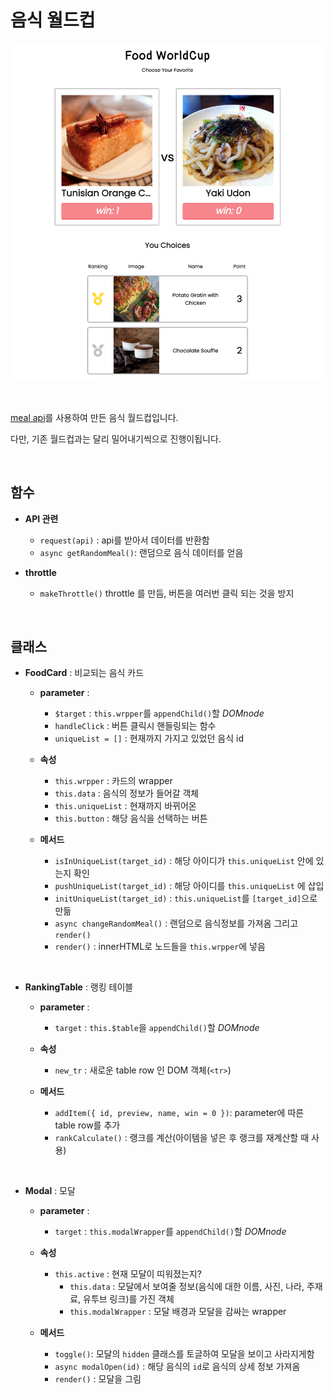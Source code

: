 # 음식 월드컵

<p align="center" style="max-width: 700px">
  <img src="./pic/foodWorldcup.png" />
</p>

<br/>

[meal api](https://www.themealdb.com/api.php)를 사용하여 만든 음식 월드컵입니다.

다만, 기존 월드컵과는 달리 밀어내기씩으로 진행이됩니다.

<br/>

## 함수

- **API 관련**
  - `request(api)` : api를 받아서 데이터를 반환함
  - `async getRandomMeal()`: 랜덤으로 음식 데이터를 얻음

- **throttle**
  - `makeThrottle()`
    throttle 를 만듬, 버튼을 여러번 클릭 되는 것을 방지

<br/>

## 클래스

- **FoodCard** : 비교되는 음식 카드

  - **parameter** :
    - `$target` : `this.wrpper`를 `appendChild()`할 _DOMnode_
    - `handleClick` : 버튼 클릭시 핸들링되는 함수
    - `uniqueList = []` : 현재까지 가지고 있었던 음식 id

  - **속성**
    - `this.wrpper` : 카드의 wrapper
    - `this.data` : 음식의 정보가 들어갈 객체
    - `this.uniqueList` : 현재까지 바뀌어온
    - `this.button` : 해당 음식을 선택하는 버튼

  - **메서드**
    - `isInUniqueList(target_id)` : 해당 아이디가 `this.uniqueList` 안에 있는지 확인
    - `pushUniqueList(target_id)` : 해당 아이디를 `this.uniqueList` 에  삽입
    - `initUniqueList(target_id)` : `this.uniqueList`를 `[target_id]`으로 만듦
    - `async changeRandomMeal()` : 랜덤으로 음식정보를 가져옴 그리고 `render()`
    - `render()` : innerHTML로 노드들을 `this.wrpper`에 넣음

<br/>
  
- **RankingTable** : 랭킹 테이블

  - **parameter** :
    - `target` : `this.$table`을 `appendChild()`할 _DOMnode_

  - **속성**
    - `new_tr` : 새로운 table row 인 DOM 객체(`<tr>`)

  - **메서드**
    - `addItem({ id, preview, name, win = 0 })`: parameter에 따른 table row를 추가
    - `rankCalculate()` : 랭크를 계산(아이템을 넣은 후 랭크를 재계산할 때 사용)

<br/>

- **Modal** : 모달

  - **parameter** :
    - `target` : `this.modalWrapper`를 `appendChild()`할 _DOMnode_

  - **속성**
    - `this.active` : 현재 모달이 띠워졌는지?
		- `this.data` : 모달에서 보여줄 정보(음식에 대한 이름, 사진, 나라, 주재료, 유투브 링크)를 가진 객체
		- `this.modalWrapper` :  모달 배경과 모달을 감싸는 wrapper

  - **메서드**
    - `toggle()`: 모달의 `hidden` 클래스를 토글하여 모달을 보이고 사라지게함
    - `async modalOpen(id)` : 해당 음식의 `id`로 음식의 상세 정보 가져옴
    - `render()` : 모달을 그림


